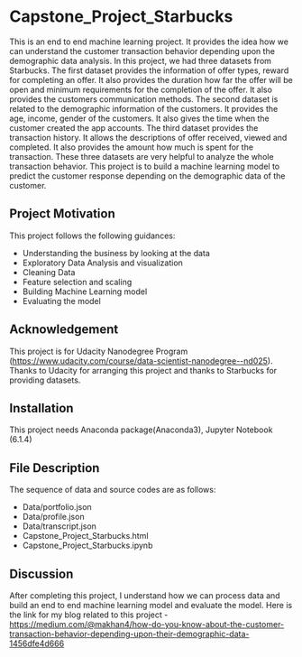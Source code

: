 # Capstone_Project_Starbucks
This is an end to end machine learning project. It provides the idea how we can understand the customer transaction behavior depending upon the demographic data analysis. In this project, we had three datasets from Starbucks. The first dataset provides the information of offer types, reward for completing an offer. It also provides the duration how far the offer will be open and minimum requirements for the completion of the offer. It also provides the customers communication methods. The second dataset is related to the demographic information of the customers. It provides the age, income, gender of the customers. It also gives the time when the customer created the app accounts. The third dataset provides the transaction history. It allows the descriptions of offer received, viewed and completed. It also provides the amount how much is spent for the transaction. These three datasets are very helpful to analyze the whole transaction behavior. This project is to build a machine learning model to predict the customer response depending on the demographic data of the customer.

## Project Motivation
This project follows the following guidances:
- Understanding the business by looking at the data
- Exploratory Data Analysis and visualization
- Cleaning Data
- Feature selection and scaling
- Building Machine Learning model
- Evaluating the model

## Acknowledgement
This project is for Udacity Nanodegree Program (https://www.udacity.com/course/data-scientist-nanodegree--nd025). Thanks to Udacity for arranging this project and thanks to Starbucks for providing datasets.
## Installation
This project needs Anaconda package(Anaconda3), Jupyter Notebook (6.1.4)

## File Description
The sequence of data and source codes are as follows:
- Data/portfolio.json
- Data/profile.json
- Data/transcript.json
- Capstone_Project_Starbucks.html
- Capstone_Project_Starbucks.ipynb

## Discussion
After completing this project, I understand how we can process data and build an end to end machine learning model and evaluate the model. Here is the link for my blog related to this project - https://medium.com/@makhan4/how-do-you-know-about-the-customer-transaction-behavior-depending-upon-their-demographic-data-1456dfe4d666
